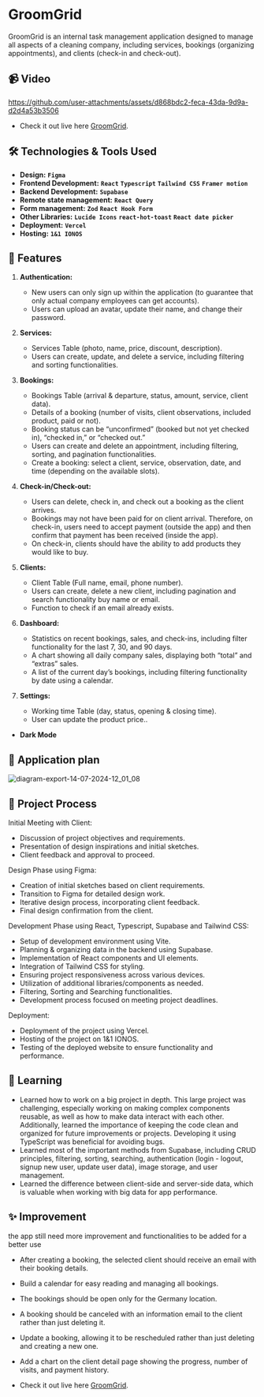# GroomGrid

GroomGrid is an internal task management application designed to manage all aspects of a cleaning company, including services, bookings (organizing appointments), and clients (check-in and check-out).

## 📹 Video

https://github.com/user-attachments/assets/d868bdc2-feca-43da-9d9a-d2d4a53b3506

- Check it out live here [GroomGrid](https://www.groomgrid.de).

## 🛠️ Technologies & Tools Used

- **Design:** **`Figma`**
- **Frontend Development:** **`React`** **`Typescript`** **`Tailwind CSS`** **`Framer motion`**
- **Backend Development:** **`Supabase`**
- **Remote state management:** **`React Query`**
- **Form management:** **`Zod`** **`React Hook Form`**
- **Other Libraries:** **`Lucide Icons`** **`react-hot-toast`** **`React date picker`**
- **Deployment:** **`Vercel`**
- **Hosting:** **`1&1 IONOS`**

## 👾 Features

1. **Authentication:**

   - New users can only sign up within the application (to guarantee that only actual company employees can get accounts).
   - Users can upload an avatar, update their name, and change their password.

2. **Services:**

   - Services Table (photo, name, price, discount, description).
   - Users can create, update, and delete a service, including filtering and sorting functionalities.

3. **Bookings:**

   - Bookings Table (arrival & departure, status, amount, service, client data).
   - Details of a booking (number of visits, client observations, included product, paid or not).
   - Booking status can be “unconfirmed” (booked but not yet checked in), “checked in,” or “checked out.”
   - Users can create and delete an appointment, including filtering, sorting, and pagination functionalities.
   - Create a booking: select a client, service, observation, date, and time (depending on the available slots).

4. **Check-in/Check-out:**

   - Users can delete, check in, and check out a booking as the client arrives.
   - Bookings may not have been paid for on client arrival. Therefore, on check-in, users need to accept payment (outside the app) and then confirm that payment has been received (inside the app).
   - On check-in, clients should have the ability to add products they would like to buy.

5. **Clients:**
   - Client Table (Full name, email, phone number).
   - Users can create, delete a new client, including pagination and search functionality buy name or email.
   - Function to check if an email already exists.

6. **Dashboard:**
   - Statistics on recent bookings, sales, and check-ins, including filter functionality for the last 7, 30, and 90 days.
   - A chart showing all daily company sales, displaying both “total” and “extras” sales.
   - A list of the current day’s bookings, including filtering functionality by date using a calendar.

7. **Settings:**
   - Working time Table (day, status, opening & closing time).
   - User can update the product price..

- **Dark Mode** 

## 📝 Application plan

![diagram-export-14-07-2024-12_01_08](https://github.com/user-attachments/assets/d19d0b76-7419-4862-8758-b88d514fbd3e)

## 🔄 Project Process

Initial Meeting with Client:

- Discussion of project objectives and requirements.
- Presentation of design inspirations and initial sketches.
- Client feedback and approval to proceed.

Design Phase using Figma:

- Creation of initial sketches based on client requirements.
- Transition to Figma for detailed design work.
- Iterative design process, incorporating client feedback.
- Final design confirmation from the client.

Development Phase using React, Typescript, Supabase and Tailwind CSS:

- Setup of development environment using Vite.
- Planning & organizing data in the backend using Supabase.
- Implementation of React components and UI elements.
- Integration of Tailwind CSS for styling.
- Ensuring project responsiveness across various devices.
- Utilization of additional libraries/components as needed.
- Filtering, Sorting and Searching functionalities.
- Development process focused on meeting project deadlines.

Deployment:

- Deployment of the project using Vercel.
- Hosting of the project on 1&1 IONOS.
- Testing of the deployed website to ensure functionality and performance.

## 🎯 Learning

- Learned how to work on a big project in depth. This large project was challenging, especially working on making complex components reusable, as well as how to make data interact with each other. Additionally, learned the importance of keeping the code clean and organized for future improvements or projects. Developing it using TypeScript was beneficial for avoiding bugs. 
- Learned most of the important methods from Supabase, including CRUD principles, filtering, sorting, searching, authentication (login - logout, signup new user, update user data), image storage, and user management. 
- Learned the difference between client-side and server-side data, which is valuable when working with big data for app performance.

## ✨ Improvement

the app still need more improvement and functionalities to be added for a better use

- After creating a booking, the selected client should receive an email with their booking details.
- Build a calendar for easy reading and managing all bookings.
- The bookings should be open only for the Germany location.
- A booking should be canceled with an information email to the client rather than just deleting it.
- Update a booking, allowing it to be rescheduled rather than just deleting and creating a new one.
- Add a chart on the client detail page showing the progress, number of visits, and payment history.

- Check it out live here [GroomGrid](https://www.groomgrid.de).
